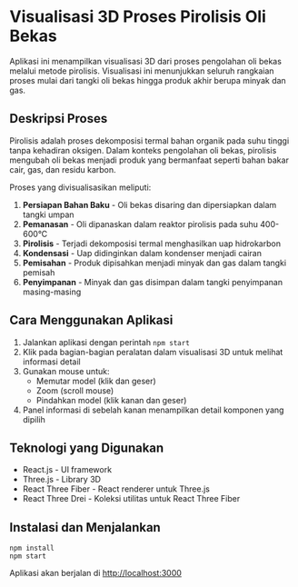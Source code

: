 # Visualisasi 3D Proses Pirolisis Oli Bekas

Aplikasi ini menampilkan visualisasi 3D dari proses pengolahan oli bekas melalui metode pirolisis. Visualisasi ini menunjukkan seluruh rangkaian proses mulai dari tangki oli bekas hingga produk akhir berupa minyak dan gas.

## Deskripsi Proses

Pirolisis adalah proses dekomposisi termal bahan organik pada suhu tinggi tanpa kehadiran oksigen. Dalam konteks pengolahan oli bekas, pirolisis mengubah oli bekas menjadi produk yang bermanfaat seperti bahan bakar cair, gas, dan residu karbon.

Proses yang divisualisasikan meliputi:
1. **Persiapan Bahan Baku** - Oli bekas disaring dan dipersiapkan dalam tangki umpan
2. **Pemanasan** - Oli dipanaskan dalam reaktor pirolisis pada suhu 400-600°C
3. **Pirolisis** - Terjadi dekomposisi termal menghasilkan uap hidrokarbon
4. **Kondensasi** - Uap didinginkan dalam kondenser menjadi cairan
5. **Pemisahan** - Produk dipisahkan menjadi minyak dan gas dalam tangki pemisah
6. **Penyimpanan** - Minyak dan gas disimpan dalam tangki penyimpanan masing-masing

## Cara Menggunakan Aplikasi

1. Jalankan aplikasi dengan perintah `npm start`
2. Klik pada bagian-bagian peralatan dalam visualisasi 3D untuk melihat informasi detail
3. Gunakan mouse untuk:
   - Memutar model (klik dan geser)
   - Zoom (scroll mouse)
   - Pindahkan model (klik kanan dan geser)
4. Panel informasi di sebelah kanan menampilkan detail komponen yang dipilih

## Teknologi yang Digunakan

- React.js - UI framework
- Three.js - Library 3D
- React Three Fiber - React renderer untuk Three.js
- React Three Drei - Koleksi utilitas untuk React Three Fiber

## Instalasi dan Menjalankan

```
npm install
npm start
```

Aplikasi akan berjalan di [http://localhost:3000](http://localhost:3000)


